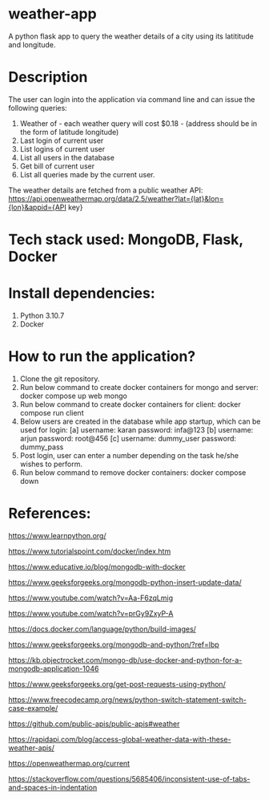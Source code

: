 # weather-app
A python flask app to query the weather details of a city using its latititude and longitude.

# Description

The user can login into the application via command line and can issue the following queries:
  1. Weather of <location> - each weather query will cost $0.18 - (address should be in the form of latitude longitude)
  2. Last login of current user
  3. List logins of current user 
  4. List all users in the database
  5. Get bill of current user
  6. List all queries made by the current user.

The weather details are fetched from a public weather API: 
https://api.openweathermap.org/data/2.5/weather?lat={lat}&lon={lon}&appid={API key}

# Tech stack used: MongoDB, Flask, Docker

# Install dependencies:
  1. Python 3.10.7
  2. Docker
  
# How to run the application?
  1. Clone the git repository.
  2. Run below command to create docker containers for mongo and server:
     docker compose up web mongo
  3. Run below command to create docker containers for client:
     docker compose run client
  4. Below users are created in the database while app startup, which can be used for login:
     [a] username: karan
         password: infa@123
     [b] username: arjun
         password: root@456
     [c] username: dummy_user
         password: dummy_pass
  5. Post login, user can enter a number depending on the task he/she wishes to perform.
  6. Run below command to remove docker containers:
      docker compose down
      

  # References:

  https://www.learnpython.org/

  https://www.tutorialspoint.com/docker/index.htm

  https://www.educative.io/blog/mongodb-with-docker

  https://www.geeksforgeeks.org/mongodb-python-insert-update-data/

  https://www.youtube.com/watch?v=Aa-F6zqLmig

  https://www.youtube.com/watch?v=prGy9ZxyP-A

  https://docs.docker.com/language/python/build-images/

  https://www.geeksforgeeks.org/mongodb-and-python/?ref=lbp

  https://kb.objectrocket.com/mongo-db/use-docker-and-python-for-a-mongodb-application-1046

  https://www.geeksforgeeks.org/get-post-requests-using-python/

  https://www.freecodecamp.org/news/python-switch-statement-switch-case-example/

  https://github.com/public-apis/public-apis#weather

  https://rapidapi.com/blog/access-global-weather-data-with-these-weather-apis/

  https://openweathermap.org/current

  https://stackoverflow.com/questions/5685406/inconsistent-use-of-tabs-and-spaces-in-indentation



  
